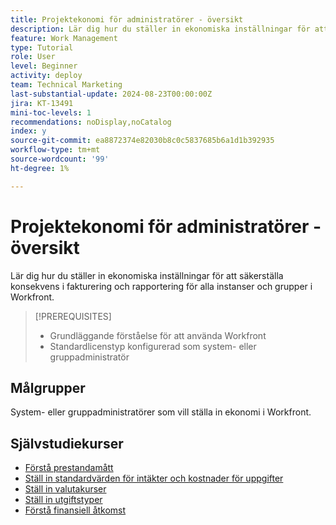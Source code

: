 ```yaml
---
title: Projektekonomi för administratörer - översikt
description: Lär dig hur du ställer in ekonomiska inställningar för att säkerställa konsekvens i fakturering och rapportering för alla instanser och grupper i Workfront.
feature: Work Management
type: Tutorial
role: User
level: Beginner
activity: deploy
team: Technical Marketing
last-substantial-update: 2024-08-23T00:00:00Z
jira: KT-13491
mini-toc-levels: 1
recommendations: noDisplay,noCatalog
index: y
source-git-commit: ea8872374e82030b8c0c5837685b6a1d1b392935
workflow-type: tm+mt
source-wordcount: '99'
ht-degree: 1%

---
```



# Projektekonomi för administratörer - översikt

Lär dig hur du ställer in ekonomiska inställningar för att säkerställa konsekvens i fakturering och rapportering för alla instanser och grupper i Workfront.


>[!PREREQUISITES]
>
>* Grundläggande förståelse för att använda Workfront
>* Standardlicenstyp konfigurerad som system- eller gruppadministratör

## Målgrupper

System- eller gruppadministratörer som vill ställa in ekonomi i Workfront.


## Självstudiekurser

* [Förstå prestandamått](/help/manage-work/project-finances/understand-performance-metrics.md)
* [Ställ in standardvärden för intäkter och kostnader för uppgifter](/help/manage-work/project-finances/set-up-task-revenue-and-cost-defaults.md)
* [Ställ in valutakurser](/help/manage-work/project-finances/set-up-exchange-rates.md)
* [Ställ in utgiftstyper](/help/manage-work/project-finances/set-up-expense-types.md)
* [Förstå finansiell åtkomst](/help/manage-work/project-finances/understand-financial-access.md)
